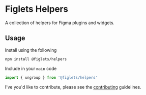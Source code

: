 # Figlets Helpers

A collection of helpers for Figma plugins and widgets.

## Usage

Install using the following

```bash
npm install @figlets/helpers
```

Include in your `main` code

```js
import { ungroup } from '@figlets/helpers'
```

I've you'd like to contribute, please see the [contributing](/contributing) guidelines.